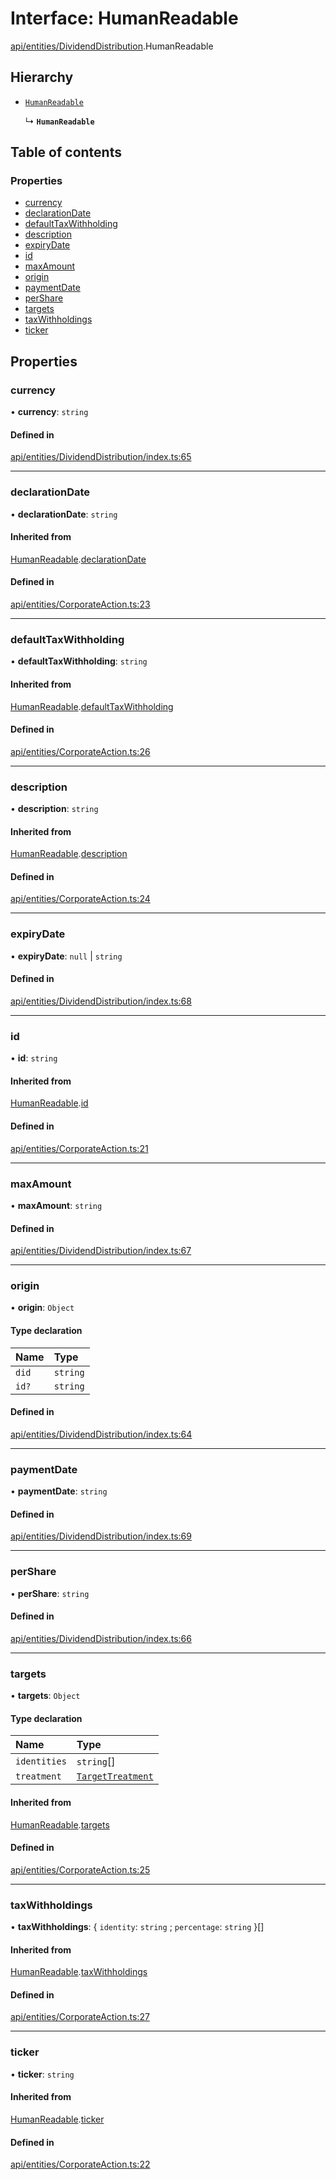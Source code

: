 # Interface: HumanReadable

[api/entities/DividendDistribution](../wiki/api.entities.DividendDistribution).HumanReadable

## Hierarchy

- [`HumanReadable`](../wiki/api.entities.CorporateAction.HumanReadable)

  ↳ **`HumanReadable`**

## Table of contents

### Properties

- [currency](../wiki/api.entities.DividendDistribution.HumanReadable#currency)
- [declarationDate](../wiki/api.entities.DividendDistribution.HumanReadable#declarationdate)
- [defaultTaxWithholding](../wiki/api.entities.DividendDistribution.HumanReadable#defaulttaxwithholding)
- [description](../wiki/api.entities.DividendDistribution.HumanReadable#description)
- [expiryDate](../wiki/api.entities.DividendDistribution.HumanReadable#expirydate)
- [id](../wiki/api.entities.DividendDistribution.HumanReadable#id)
- [maxAmount](../wiki/api.entities.DividendDistribution.HumanReadable#maxamount)
- [origin](../wiki/api.entities.DividendDistribution.HumanReadable#origin)
- [paymentDate](../wiki/api.entities.DividendDistribution.HumanReadable#paymentdate)
- [perShare](../wiki/api.entities.DividendDistribution.HumanReadable#pershare)
- [targets](../wiki/api.entities.DividendDistribution.HumanReadable#targets)
- [taxWithholdings](../wiki/api.entities.DividendDistribution.HumanReadable#taxwithholdings)
- [ticker](../wiki/api.entities.DividendDistribution.HumanReadable#ticker)

## Properties

### currency

• **currency**: `string`

#### Defined in

[api/entities/DividendDistribution/index.ts:65](https://github.com/PolymeshAssociation/polymesh-sdk/blob/079537ad/src/api/entities/DividendDistribution/index.ts#L65)

___

### declarationDate

• **declarationDate**: `string`

#### Inherited from

[HumanReadable](../wiki/api.entities.CorporateAction.HumanReadable).[declarationDate](../wiki/api.entities.CorporateAction.HumanReadable#declarationdate)

#### Defined in

[api/entities/CorporateAction.ts:23](https://github.com/PolymeshAssociation/polymesh-sdk/blob/079537ad/src/api/entities/CorporateAction.ts#L23)

___

### defaultTaxWithholding

• **defaultTaxWithholding**: `string`

#### Inherited from

[HumanReadable](../wiki/api.entities.CorporateAction.HumanReadable).[defaultTaxWithholding](../wiki/api.entities.CorporateAction.HumanReadable#defaulttaxwithholding)

#### Defined in

[api/entities/CorporateAction.ts:26](https://github.com/PolymeshAssociation/polymesh-sdk/blob/079537ad/src/api/entities/CorporateAction.ts#L26)

___

### description

• **description**: `string`

#### Inherited from

[HumanReadable](../wiki/api.entities.CorporateAction.HumanReadable).[description](../wiki/api.entities.CorporateAction.HumanReadable#description)

#### Defined in

[api/entities/CorporateAction.ts:24](https://github.com/PolymeshAssociation/polymesh-sdk/blob/079537ad/src/api/entities/CorporateAction.ts#L24)

___

### expiryDate

• **expiryDate**: ``null`` \| `string`

#### Defined in

[api/entities/DividendDistribution/index.ts:68](https://github.com/PolymeshAssociation/polymesh-sdk/blob/079537ad/src/api/entities/DividendDistribution/index.ts#L68)

___

### id

• **id**: `string`

#### Inherited from

[HumanReadable](../wiki/api.entities.CorporateAction.HumanReadable).[id](../wiki/api.entities.CorporateAction.HumanReadable#id)

#### Defined in

[api/entities/CorporateAction.ts:21](https://github.com/PolymeshAssociation/polymesh-sdk/blob/079537ad/src/api/entities/CorporateAction.ts#L21)

___

### maxAmount

• **maxAmount**: `string`

#### Defined in

[api/entities/DividendDistribution/index.ts:67](https://github.com/PolymeshAssociation/polymesh-sdk/blob/079537ad/src/api/entities/DividendDistribution/index.ts#L67)

___

### origin

• **origin**: `Object`

#### Type declaration

| Name | Type |
| :------ | :------ |
| `did` | `string` |
| `id?` | `string` |

#### Defined in

[api/entities/DividendDistribution/index.ts:64](https://github.com/PolymeshAssociation/polymesh-sdk/blob/079537ad/src/api/entities/DividendDistribution/index.ts#L64)

___

### paymentDate

• **paymentDate**: `string`

#### Defined in

[api/entities/DividendDistribution/index.ts:69](https://github.com/PolymeshAssociation/polymesh-sdk/blob/079537ad/src/api/entities/DividendDistribution/index.ts#L69)

___

### perShare

• **perShare**: `string`

#### Defined in

[api/entities/DividendDistribution/index.ts:66](https://github.com/PolymeshAssociation/polymesh-sdk/blob/079537ad/src/api/entities/DividendDistribution/index.ts#L66)

___

### targets

• **targets**: `Object`

#### Type declaration

| Name | Type |
| :------ | :------ |
| `identities` | `string`[] |
| `treatment` | [`TargetTreatment`](../wiki/api.entities.CorporateActionBase.types.TargetTreatment) |

#### Inherited from

[HumanReadable](../wiki/api.entities.CorporateAction.HumanReadable).[targets](../wiki/api.entities.CorporateAction.HumanReadable#targets)

#### Defined in

[api/entities/CorporateAction.ts:25](https://github.com/PolymeshAssociation/polymesh-sdk/blob/079537ad/src/api/entities/CorporateAction.ts#L25)

___

### taxWithholdings

• **taxWithholdings**: { `identity`: `string` ; `percentage`: `string`  }[]

#### Inherited from

[HumanReadable](../wiki/api.entities.CorporateAction.HumanReadable).[taxWithholdings](../wiki/api.entities.CorporateAction.HumanReadable#taxwithholdings)

#### Defined in

[api/entities/CorporateAction.ts:27](https://github.com/PolymeshAssociation/polymesh-sdk/blob/079537ad/src/api/entities/CorporateAction.ts#L27)

___

### ticker

• **ticker**: `string`

#### Inherited from

[HumanReadable](../wiki/api.entities.CorporateAction.HumanReadable).[ticker](../wiki/api.entities.CorporateAction.HumanReadable#ticker)

#### Defined in

[api/entities/CorporateAction.ts:22](https://github.com/PolymeshAssociation/polymesh-sdk/blob/079537ad/src/api/entities/CorporateAction.ts#L22)
